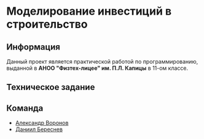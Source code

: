 # Моделирование инвестиций в строительство

## Информация

Данный проект является практической работой по программированию, выданной в **АНОО "Физтех-лицее" им. П.Л. Капицы** в 11-ом классе.

## Техническое задание

## Команда

- [Александр Воронов](https://github.com/sanai1)
- [Даниил Береснев](https://github.com/danberx)
